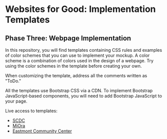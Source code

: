 # Websites for Good: Implementation Templates
## Phase Three: Webpage Implementation

In this repository, you will find templates containing CSS rules and examples of color schemes that you can use to implement your mockup. A color scheme is a combination of colors used in the design of a webpage. Try using the color schemes in the template before creating your own.

When customizing the template, address all the comments written as "ToDo." 

All the templates use Bootstrap CSS via a CDN. To implement Bootstrap JavaScript-based components, you will need to add Bootstrap JavaScript to your page.

Live access to templates:

- [SCDC](https://josecarlosgt.github.io/implementation-templates/scdc)
- [MiOra](https://josecarlosgt.github.io/implementation-templates/miora)
- [Eastmont Community Center](https://josecarlosgt.github.io/implementation-templates/ecc)
